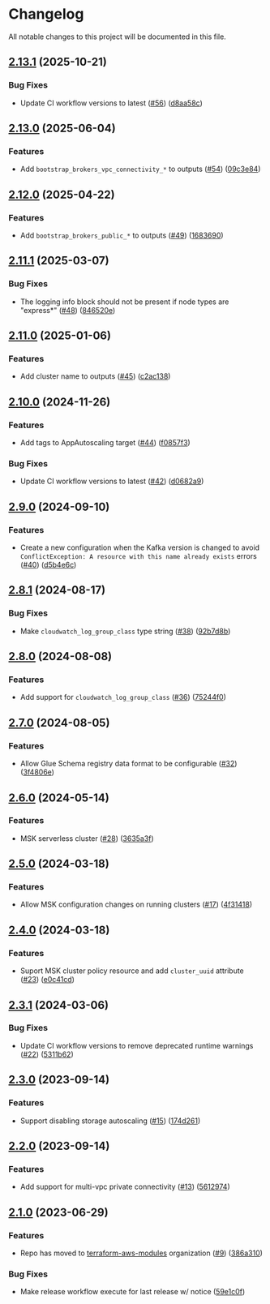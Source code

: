 # Changelog

All notable changes to this project will be documented in this file.

## [2.13.1](https://github.com/terraform-aws-modules/terraform-aws-msk-kafka-cluster/compare/v2.13.0...v2.13.1) (2025-10-21)

### Bug Fixes

* Update CI workflow versions to latest ([#56](https://github.com/terraform-aws-modules/terraform-aws-msk-kafka-cluster/issues/56)) ([d8aa58c](https://github.com/terraform-aws-modules/terraform-aws-msk-kafka-cluster/commit/d8aa58c12b8d9bdeb94c5e4fc1e20cae11dcd712))

## [2.13.0](https://github.com/terraform-aws-modules/terraform-aws-msk-kafka-cluster/compare/v2.12.0...v2.13.0) (2025-06-04)


### Features

* Add `bootstrap_brokers_vpc_connectivity_*` to outputs ([#54](https://github.com/terraform-aws-modules/terraform-aws-msk-kafka-cluster/issues/54)) ([09c3e84](https://github.com/terraform-aws-modules/terraform-aws-msk-kafka-cluster/commit/09c3e841fcda3a01c5f0b63d4510fc76f7716375))

## [2.12.0](https://github.com/terraform-aws-modules/terraform-aws-msk-kafka-cluster/compare/v2.11.1...v2.12.0) (2025-04-22)


### Features

* Add `bootstrap_brokers_public_*` to outputs ([#49](https://github.com/terraform-aws-modules/terraform-aws-msk-kafka-cluster/issues/49)) ([1683690](https://github.com/terraform-aws-modules/terraform-aws-msk-kafka-cluster/commit/168369031b85d02b8f59eae2fa0abefcc95b3078))

## [2.11.1](https://github.com/terraform-aws-modules/terraform-aws-msk-kafka-cluster/compare/v2.11.0...v2.11.1) (2025-03-07)


### Bug Fixes

* The logging info block should not be present if node types are "express*" ([#48](https://github.com/terraform-aws-modules/terraform-aws-msk-kafka-cluster/issues/48)) ([846520e](https://github.com/terraform-aws-modules/terraform-aws-msk-kafka-cluster/commit/846520ef07410e3a8012a004e0bd3912cc9d21f5))

## [2.11.0](https://github.com/terraform-aws-modules/terraform-aws-msk-kafka-cluster/compare/v2.10.0...v2.11.0) (2025-01-06)


### Features

* Add cluster name to outputs ([#45](https://github.com/terraform-aws-modules/terraform-aws-msk-kafka-cluster/issues/45)) ([c2ac138](https://github.com/terraform-aws-modules/terraform-aws-msk-kafka-cluster/commit/c2ac138dc8e98e5b05d66a85249917d5dc057225))

## [2.10.0](https://github.com/terraform-aws-modules/terraform-aws-msk-kafka-cluster/compare/v2.9.0...v2.10.0) (2024-11-26)


### Features

* Add tags to AppAutoscaling target ([#44](https://github.com/terraform-aws-modules/terraform-aws-msk-kafka-cluster/issues/44)) ([f0857f3](https://github.com/terraform-aws-modules/terraform-aws-msk-kafka-cluster/commit/f0857f3341ce4bb869ea11e7ad2a6d5a98d0149d))


### Bug Fixes

* Update CI workflow versions to latest ([#42](https://github.com/terraform-aws-modules/terraform-aws-msk-kafka-cluster/issues/42)) ([d0682a9](https://github.com/terraform-aws-modules/terraform-aws-msk-kafka-cluster/commit/d0682a9670b564f27697d5c0900147df1332a7b8))

## [2.9.0](https://github.com/terraform-aws-modules/terraform-aws-msk-kafka-cluster/compare/v2.8.1...v2.9.0) (2024-09-10)


### Features

* Create a new configuration when the Kafka version is changed to avoid `ConflictException: A resource with this name already exists` errors ([#40](https://github.com/terraform-aws-modules/terraform-aws-msk-kafka-cluster/issues/40)) ([d5b4e6c](https://github.com/terraform-aws-modules/terraform-aws-msk-kafka-cluster/commit/d5b4e6cac2f1f0619d15e6c4f4b26f764ff3ecd2))

## [2.8.1](https://github.com/terraform-aws-modules/terraform-aws-msk-kafka-cluster/compare/v2.8.0...v2.8.1) (2024-08-17)


### Bug Fixes

* Make `cloudwatch_log_group_class` type string ([#38](https://github.com/terraform-aws-modules/terraform-aws-msk-kafka-cluster/issues/38)) ([92b7d8b](https://github.com/terraform-aws-modules/terraform-aws-msk-kafka-cluster/commit/92b7d8bd09970374e2011e347e557865fd1fd34f))

## [2.8.0](https://github.com/terraform-aws-modules/terraform-aws-msk-kafka-cluster/compare/v2.7.0...v2.8.0) (2024-08-08)


### Features

* Add support for `cloudwatch_log_group_class` ([#36](https://github.com/terraform-aws-modules/terraform-aws-msk-kafka-cluster/issues/36)) ([75244f0](https://github.com/terraform-aws-modules/terraform-aws-msk-kafka-cluster/commit/75244f0ab8a786942499bdb98759ed603d9122f9))

## [2.7.0](https://github.com/terraform-aws-modules/terraform-aws-msk-kafka-cluster/compare/v2.6.0...v2.7.0) (2024-08-05)


### Features

* Allow Glue Schema registry data format to be configurable ([#32](https://github.com/terraform-aws-modules/terraform-aws-msk-kafka-cluster/issues/32)) ([3f4806e](https://github.com/terraform-aws-modules/terraform-aws-msk-kafka-cluster/commit/3f4806ee70d49f74163028f38abb14bd4971dfce))

## [2.6.0](https://github.com/terraform-aws-modules/terraform-aws-msk-kafka-cluster/compare/v2.5.0...v2.6.0) (2024-05-14)


### Features

* MSK serverless cluster ([#28](https://github.com/terraform-aws-modules/terraform-aws-msk-kafka-cluster/issues/28)) ([3635a3f](https://github.com/terraform-aws-modules/terraform-aws-msk-kafka-cluster/commit/3635a3fa9d0fdaf72519e35aadbe1462c1dddf6e))

## [2.5.0](https://github.com/terraform-aws-modules/terraform-aws-msk-kafka-cluster/compare/v2.4.0...v2.5.0) (2024-03-18)


### Features

* Allow MSK configuration changes on running clusters ([#17](https://github.com/terraform-aws-modules/terraform-aws-msk-kafka-cluster/issues/17)) ([4f31418](https://github.com/terraform-aws-modules/terraform-aws-msk-kafka-cluster/commit/4f314184fda3cc60197be4054470aaaecccc7392))

## [2.4.0](https://github.com/terraform-aws-modules/terraform-aws-msk-kafka-cluster/compare/v2.3.1...v2.4.0) (2024-03-18)


### Features

* Suport MSK cluster policy resource and add `cluster_uuid` attribute ([#23](https://github.com/terraform-aws-modules/terraform-aws-msk-kafka-cluster/issues/23)) ([e0c41cd](https://github.com/terraform-aws-modules/terraform-aws-msk-kafka-cluster/commit/e0c41cd343c9216b7ca8d8542bdf04770b6a77af))

## [2.3.1](https://github.com/terraform-aws-modules/terraform-aws-msk-kafka-cluster/compare/v2.3.0...v2.3.1) (2024-03-06)


### Bug Fixes

* Update CI workflow versions to remove deprecated runtime warnings ([#22](https://github.com/terraform-aws-modules/terraform-aws-msk-kafka-cluster/issues/22)) ([5311b62](https://github.com/terraform-aws-modules/terraform-aws-msk-kafka-cluster/commit/5311b626e1d49bb5dc4a80bbc4e9c9ed11c38a62))

## [2.3.0](https://github.com/terraform-aws-modules/terraform-aws-msk-kafka-cluster/compare/v2.2.0...v2.3.0) (2023-09-14)


### Features

* Support disabling storage autoscaling ([#15](https://github.com/terraform-aws-modules/terraform-aws-msk-kafka-cluster/issues/15)) ([174d261](https://github.com/terraform-aws-modules/terraform-aws-msk-kafka-cluster/commit/174d26146749150920a96dce15e65dbd075cf88b))

## [2.2.0](https://github.com/terraform-aws-modules/terraform-aws-msk-kafka-cluster/compare/v2.1.0...v2.2.0) (2023-09-14)


### Features

* Add support for multi-vpc private connectivity ([#13](https://github.com/terraform-aws-modules/terraform-aws-msk-kafka-cluster/issues/13)) ([5612974](https://github.com/terraform-aws-modules/terraform-aws-msk-kafka-cluster/commit/561297428f995d38b51d2a437b4834f9930c02d5))

## [2.1.0](https://github.com/clowdhaus/terraform-aws-msk-kafka-cluster/compare/v2.0.0...v2.1.0) (2023-06-29)


### Features

* Repo has moved to [terraform-aws-modules](https://github.com/terraform-aws-modules/terraform-aws-msk-kafka-cluster) organization ([#9](https://github.com/clowdhaus/terraform-aws-msk-kafka-cluster/issues/9)) ([386a310](https://github.com/clowdhaus/terraform-aws-msk-kafka-cluster/commit/386a3103ede94c9341522fed85527459e3a1e5a2))


### Bug Fixes

* Make release workflow execute for last release w/ notice ([59e1c0f](https://github.com/clowdhaus/terraform-aws-msk-kafka-cluster/commit/59e1c0f5136dc0815b67f5584a83e98897f13ecb))
